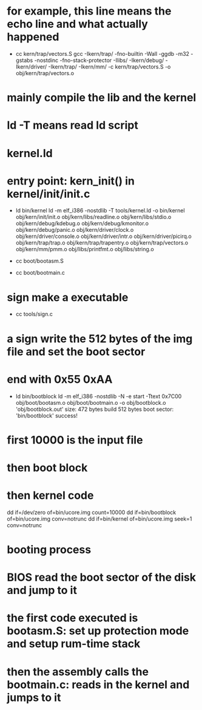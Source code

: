 
# for example, this line means the echo line and what actually happened
+ cc kern/trap/vectors.S
gcc -Ikern/trap/ -fno-builtin -Wall -ggdb -m32 -gstabs -nostdinc  -fno-stack-protector -Ilibs/ -Ikern/debug/ -Ikern/driver/ -Ikern/trap/ -Ikern/mm/ -c kern/trap/vectors.S -o obj/kern/trap/vectors.o

# mainly compile the lib and the kernel

# ld -T means read ld script
# kernel.ld
# entry point: kern_init() in kernel/init/init.c
+ ld bin/kernel
ld -m    elf_i386 -nostdlib -T tools/kernel.ld -o bin/kernel  obj/kern/init/init.o obj/kern/libs/readline.o obj/kern/libs/stdio.o obj/kern/debug/kdebug.o obj/kern/debug/kmonitor.o obj/kern/debug/panic.o obj/kern/driver/clock.o obj/kern/driver/console.o obj/kern/driver/intr.o obj/kern/driver/picirq.o obj/kern/trap/trap.o obj/kern/trap/trapentry.o obj/kern/trap/vectors.o obj/kern/mm/pmm.o  obj/libs/printfmt.o obj/libs/string.o


+ cc boot/bootasm.S
+ cc boot/bootmain.c
# sign make a executable
+ cc tools/sign.c
# a sign write the 512 bytes of the img file and set the boot sector
# end with 0x55 0xAA

+ ld bin/bootblock
ld -m    elf_i386 -nostdlib -N -e start -Ttext 0x7C00 obj/boot/bootasm.o obj/boot/bootmain.o -o obj/bootblock.o
'obj/bootblock.out' size: 472 bytes
build 512 bytes boot sector: 'bin/bootblock' success!

# first 10000 is the input file
# then boot block
# then kernel code
dd if=/dev/zero of=bin/ucore.img count=10000
dd if=bin/bootblock of=bin/ucore.img conv=notrunc
dd if=bin/kernel of=bin/ucore.img seek=1 conv=notrunc

# booting process
# BIOS read the boot sector of the disk and jump to it
# the first code executed is bootasm.S: set up protection mode and setup rum-time stack
# then the assembly calls the bootmain.c: reads in the kernel and jumps to it
